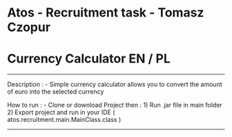 # Atos - Recruitment task - Tomasz Czopur
# Currency Calculator EN / PL

- - - - - - - - - - - - - - - - - - - - - - - - - - - - - - - - - - - - - - - - - - - - - - - -

Description :
	- Simple currency calculator allows you to convert the amount of euro into the selected currency

How to run :
	- Clone or download Project then :
		1) Run .jar file in main folder
		2) Export project and run in your IDE ( atos.recruitment.main.MainClass.class )

- - - - - - - - - - - - - - - - - - - - - - - - - - - - - - - - - - - - - - - - - - - - - - - -